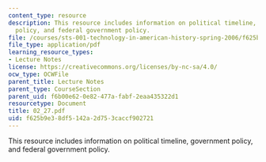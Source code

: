 ```yaml
---
content_type: resource
description: This resource includes information on political timeline, government
  policy, and federal government policy.
file: /courses/sts-001-technology-in-american-history-spring-2006/f625b9e38df5142a2d753caccf902721_02_27.pdf
file_type: application/pdf
learning_resource_types:
- Lecture Notes
license: https://creativecommons.org/licenses/by-nc-sa/4.0/
ocw_type: OCWFile
parent_title: Lecture Notes
parent_type: CourseSection
parent_uid: f6b00e62-0e82-477a-fabf-2eaa435322d1
resourcetype: Document
title: 02_27.pdf
uid: f625b9e3-8df5-142a-2d75-3caccf902721
---
```

This resource includes information on political timeline, government policy, and federal government policy.